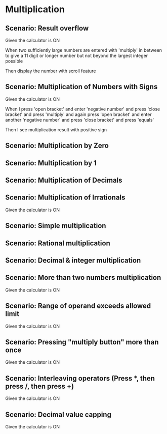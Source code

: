 # Multiplication

## Scenario: Result overflow

Given the calculator is ON

When two sufficiently large numbers are entered with 'multiply' in between to give a 11 digit or longer number but not beyond the largest integer possible

Then display the number with scroll feature

## Scenario: Multiplication of Numbers with Signs

Given the calculator is ON

When I press 'open bracket' and enter 'negative number' and press 'close bracket' and press 'multiply' and again press 'open bracket' and enter another 'negative number' and press 'close bracket' and press 'equals'

Then I see multiplication result with positive sign

## Scenario: Multiplication by Zero

## Scenario: Multiplication by 1

## Scenario: Multiplication of Decimals

## Scenario: Multiplication of Irrationals

Given the calculator is ON

## Scenario: Simple multiplication

## Scenario: Rational multiplication

## Scenario: Decimal & integer multiplication

## Scenario: More than two numbers multiplication

Given the calculator is ON

## Scenario: Range of operand exceeds allowed limit

Given the calculator is ON

## Scenario: Pressing "multiply button" more than once

Given the calculator is ON

## Scenario: Interleaving operators (Press *, then press /, then press +)

Given the calculator is ON

## Scenario: Decimal value capping

Given the calculator is ON
